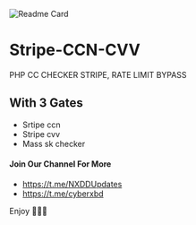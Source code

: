 ![Readme Card](https://github-readme-stats.vercel.app/api/pin/?username=CyberXBD&repo=Stripe-CCN-CVV&theme=flag-india)

# Stripe-CCN-CVV
PHP CC CHECKER STRIPE, RATE LIMIT BYPASS

## With 3 Gates
- Srtipe ccn
- Stripe cvv
- Mass sk checker

#### Join Our Channel For More

- https://t.me/NXDDUpdates
- https://t.me/cyberxbd

Enjoy 🚀🚀🚀
